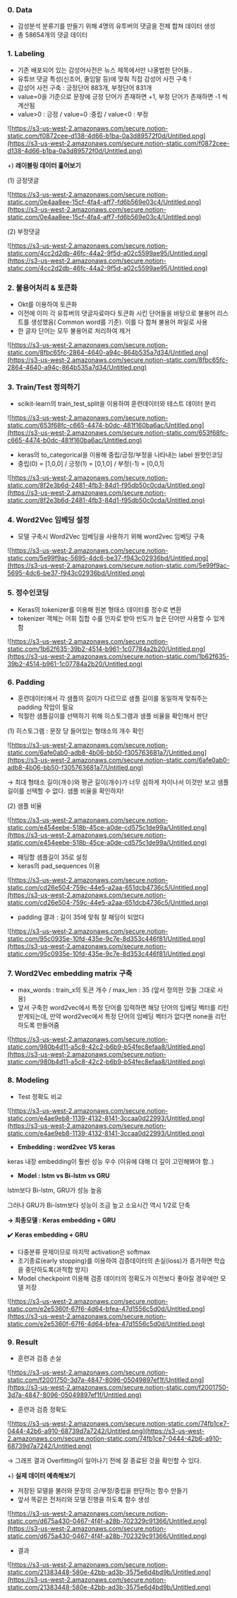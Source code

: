 ### 0. Data

- 감성분석 분류기를 만들기 위해  4명의 유투버의 댓글을 전체 합쳐 데이터 생성
- 총 58654개의 댓글 데이터

### 1. Labeling

- 기존 배포되어 있는 감성어사전은 뉴스 제목에서만 나올법한 단어들..
- 유튜브 댓글 특성(신조어, 줄임말 등)에 맞춰 직접 감성어 사전 구축 !
- 감성어 사전 구축 : 긍정단어 883개, 부정단어 831개
- value=0을 기준으로 문장에 긍정 단어가 존재하면 +1, 부정 단어가 존재하면 -1 씩 계산됨
- value>0 : 긍정 / value=0 :중립 / value<0 : 부정

![https://s3-us-west-2.amazonaws.com/secure.notion-static.com/f0872cee-d138-4d66-b1ba-0a3d89572f0d/Untitled.png](https://s3-us-west-2.amazonaws.com/secure.notion-static.com/f0872cee-d138-4d66-b1ba-0a3d89572f0d/Untitled.png)

+) **레이블링 데이터 훑어보기**

(1)  긍정댓글

![https://s3-us-west-2.amazonaws.com/secure.notion-static.com/0e4aa8ee-15cf-4fa4-aff7-fd6b569e03c4/Untitled.png](https://s3-us-west-2.amazonaws.com/secure.notion-static.com/0e4aa8ee-15cf-4fa4-aff7-fd6b569e03c4/Untitled.png)

(2) 부정댓글

![https://s3-us-west-2.amazonaws.com/secure.notion-static.com/4cc2d2db-46fc-44a2-9f5d-a02c5599ae95/Untitled.png](https://s3-us-west-2.amazonaws.com/secure.notion-static.com/4cc2d2db-46fc-44a2-9f5d-a02c5599ae95/Untitled.png)


### 2. 불용어처리 & 토큰화

- Okt를 이용하여 토큰화
- 이전에 이미 각 유튜버의 댓글자료마다 토큰화 시킨 단어들을 바탕으로 불용어 리스트를 생성했음( Common word를 기준). 이를 다 합쳐 불용어 파일로 사용
- 한 글자 단어는 모두 불용어로 처리하여 제거

![https://s3-us-west-2.amazonaws.com/secure.notion-static.com/8fbc65fc-2864-4640-a94c-864b535a7d34/Untitled.png](https://s3-us-west-2.amazonaws.com/secure.notion-static.com/8fbc65fc-2864-4640-a94c-864b535a7d34/Untitled.png)

### 3. Train/Test 정의하기

- scikit-learn의 train_test_split을 이용하여 훈련데이터와 테스트 데이터 분리

![https://s3-us-west-2.amazonaws.com/secure.notion-static.com/653f68fc-c665-4474-b0dc-481f160ba6ac/Untitled.png](https://s3-us-west-2.amazonaws.com/secure.notion-static.com/653f68fc-c665-4474-b0dc-481f160ba6ac/Untitled.png)

- keras의 to_categorical을 이용해 중립/긍정/부정을 나타내는 label 원핫인코딩
- 중립(0) = [1,0,0] / 긍정(1) = [0,1,0] / 부정(-1) = [0,0,1]

![https://s3-us-west-2.amazonaws.com/secure.notion-static.com/8f2e3b6d-2481-4fb3-84d1-f95db50c0cda/Untitled.png](https://s3-us-west-2.amazonaws.com/secure.notion-static.com/8f2e3b6d-2481-4fb3-84d1-f95db50c0cda/Untitled.png)

### 4. Word2Vec 임베딩 설정

- 모델 구축시 Word2Vec 임베딩을 사용하기 위해 word2vec 임베딩 구축

![https://s3-us-west-2.amazonaws.com/secure.notion-static.com/5e99f9ac-5695-4dc6-be37-f943c02936bd/Untitled.png](https://s3-us-west-2.amazonaws.com/secure.notion-static.com/5e99f9ac-5695-4dc6-be37-f943c02936bd/Untitled.png)

### 5. 정수인코딩

- Keras의 tokenizer를 이용해 원본 형태소 데이터를 정수로 변환
- tokenizer 객체는 어휘 집합 수를 인자로 받아 빈도가 높은 단어만 사용할 수 있게 함

![https://s3-us-west-2.amazonaws.com/secure.notion-static.com/1b62f635-39b2-4514-b961-1c07784a2b20/Untitled.png](https://s3-us-west-2.amazonaws.com/secure.notion-static.com/1b62f635-39b2-4514-b961-1c07784a2b20/Untitled.png)

### 6. Padding

- 훈련데이터에서 각 샘플의 길이가 다르므로 샘플 길이를 동일하게 맞춰주는 padding 작업이 필요
- 적절한 샘플길이를 선택하기 위해 히스토그램과 샘플 비율을 확인해서 판단

(1) 히스토그램 : 문장 당 들어있는 형태소의 개수 확인

![https://s3-us-west-2.amazonaws.com/secure.notion-static.com/6afe0ab0-adb8-4b06-bb50-f305763681a7/Untitled.png](https://s3-us-west-2.amazonaws.com/secure.notion-static.com/6afe0ab0-adb8-4b06-bb50-f305763681a7/Untitled.png)

→ 최대 형태소 길이(개수)와 평균 길이(개수)가 너무 심하게 차이나서 이것만 보고 샘플길이를 선택할 수 없다. 샘플 비율을 확인하자!

(2) 샘플 비율

![https://s3-us-west-2.amazonaws.com/secure.notion-static.com/e454eebe-518b-45ce-a0de-cd575c1de99a/Untitled.png](https://s3-us-west-2.amazonaws.com/secure.notion-static.com/e454eebe-518b-45ce-a0de-cd575c1de99a/Untitled.png)

- 패딩할 샘플길이 35로 설정
- keras의 pad_sequences 이용

![https://s3-us-west-2.amazonaws.com/secure.notion-static.com/cd26e504-759c-44e5-a2aa-651dcb4736c5/Untitled.png](https://s3-us-west-2.amazonaws.com/secure.notion-static.com/cd26e504-759c-44e5-a2aa-651dcb4736c5/Untitled.png)

- padding 결과 : 길이 35에 맞춰 잘 패딩이 되었다

![https://s3-us-west-2.amazonaws.com/secure.notion-static.com/95c0935e-10fd-435e-9c7e-8d353c446f81/Untitled.png](https://s3-us-west-2.amazonaws.com/secure.notion-static.com/95c0935e-10fd-435e-9c7e-8d353c446f81/Untitled.png)

### 7. Word2Vec embedding matrix 구축

- max_words : train_x의 토큰 개수 / max_len : 35 (앞서 정의한 것들 그대로 사용)
- 앞서 구축한 word2vec에서 특정 단어를 입력하면 해당 단어의 임베딩 벡터를 리턴 받게되는데, 만약 word2vec에서 특정 단어의 임베딩 벡터가 없다면 none을 리턴하도록 만들어줌

![https://s3-us-west-2.amazonaws.com/secure.notion-static.com/980b4d11-a5c8-42c2-b6b9-b54fec8efaa8/Untitled.png](https://s3-us-west-2.amazonaws.com/secure.notion-static.com/980b4d11-a5c8-42c2-b6b9-b54fec8efaa8/Untitled.png)

### 8. Modeling

- Test 정확도 비교

![https://s3-us-west-2.amazonaws.com/secure.notion-static.com/e4ae9eb8-1139-4132-8141-3ccaa0d22993/Untitled.png](https://s3-us-west-2.amazonaws.com/secure.notion-static.com/e4ae9eb8-1139-4132-8141-3ccaa0d22993/Untitled.png)

- **Embedding : word2vec VS keras**

keras 내장 embedding이 훨씬 성능 우수 (이유에 대해 더 깊이 고민해봐야 함..)

- **Model : lstm vs Bi-lstm vs GRU**

lstm보다 Bi-lstm, GRU가 성능 높음 

그러나 GRU가 Bi-lstm보다 성능이 조금 높고 소요시간 역시 1/2로 단축

**→ 최종모델 : Keras embedding + GRU**

✔️ **Keras embedding + GRU** 

- 다중분류 문제이므로 마지막 activation은 softmax
- 조기종료(early stopping)를 이용하여 검증데이터의 손실(loss)가 증가하면 학습을 중단하도록(과적합 방지)
- Model checkpoint 이용해 검증 데이터의 정확도가 이전보다 좋아질 경우에만 모델 저장

![https://s3-us-west-2.amazonaws.com/secure.notion-static.com/e2e5360f-67f6-4d64-bfea-47d1556c5d0d/Untitled.png](https://s3-us-west-2.amazonaws.com/secure.notion-static.com/e2e5360f-67f6-4d64-bfea-47d1556c5d0d/Untitled.png)

### 9. Result

- 훈련과 검증 손실

![https://s3-us-west-2.amazonaws.com/secure.notion-static.com/f2001750-3d7a-4847-8096-05049897ef1f/Untitled.png](https://s3-us-west-2.amazonaws.com/secure.notion-static.com/f2001750-3d7a-4847-8096-05049897ef1f/Untitled.png)

- 훈련과 검증 정확도

![https://s3-us-west-2.amazonaws.com/secure.notion-static.com/74fb1ce7-0444-42b6-a910-68739d7a7242/Untitled.png](https://s3-us-west-2.amazonaws.com/secure.notion-static.com/74fb1ce7-0444-42b6-a910-68739d7a7242/Untitled.png)

→ 그래프 결과 Overfitting이 일어나기 전에 잘 종료된 것을 확인할 수 있다.

+) **실제 데이터 예측해보기**

- 저장된 모델을 불러와 문장의 긍/부정/중립을 판단하는 함수 만들기
- 앞서 똑같은 전처리와 모델 진행을 하도록 함수 생성

![https://s3-us-west-2.amazonaws.com/secure.notion-static.com/d675a430-0467-4f4f-a28b-702329c91366/Untitled.png](https://s3-us-west-2.amazonaws.com/secure.notion-static.com/d675a430-0467-4f4f-a28b-702329c91366/Untitled.png)

- 결과

![https://s3-us-west-2.amazonaws.com/secure.notion-static.com/21383448-580e-42bb-ad3b-3575e6d4bd9b/Untitled.png](https://s3-us-west-2.amazonaws.com/secure.notion-static.com/21383448-580e-42bb-ad3b-3575e6d4bd9b/Untitled.png)

